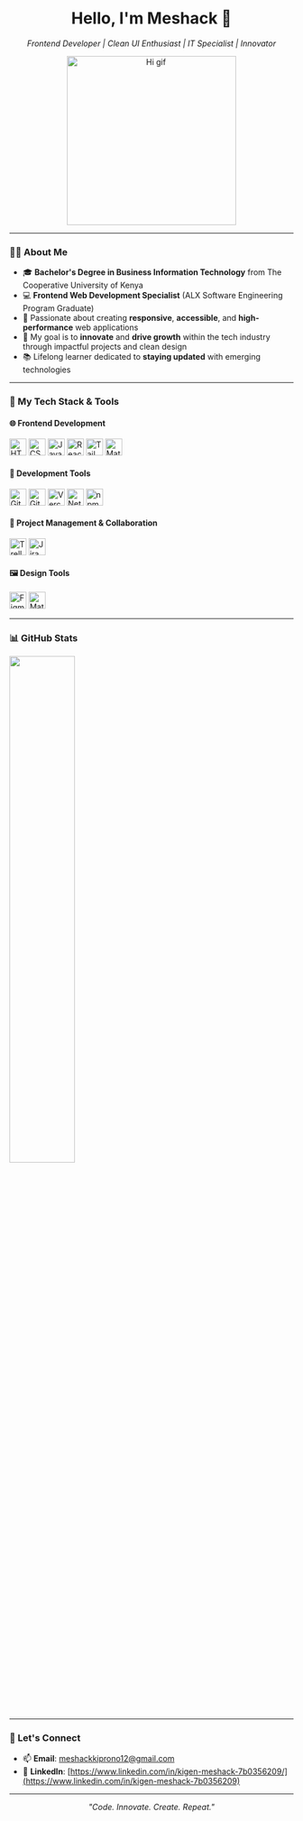 <h1 align="center">Hello, I'm Meshack 👋</h1>
<p align="center"><i>Frontend Developer | Clean UI Enthusiast | IT Specialist | Innovator</i></p>

<p align="center">
  <img src="https://giphy.com/gifs/justy-pj30mdklB3FaaoFoOv" width="300" alt="Hi gif" />
</p>

---

### 👨‍💻 About Me

- 🎓 **Bachelor's Degree in Business Information Technology** from The Cooperative University of Kenya
- 💻 **Frontend Web Development Specialist** (ALX Software Engineering Program Graduate)
- 🔧 Passionate about creating **responsive**, **accessible**, and **high-performance** web applications
- 🎯 My goal is to **innovate** and **drive growth** within the tech industry through impactful projects and clean design
- 📚 Lifelong learner dedicated to **staying updated** with emerging technologies

---

### 🧰 My Tech Stack & Tools

#### 🌐 **Frontend Development**

<p>
  <img src="https://cdn.jsdelivr.net/gh/devicons/devicon/icons/html5/html5-original.svg" width="30" title="HTML5"/>
  <img src="https://cdn.jsdelivr.net/gh/devicons/devicon/icons/css3/css3-original.svg" width="30" title="CSS3"/>
  <img src="https://cdn.jsdelivr.net/gh/devicons/devicon/icons/javascript/javascript-original.svg" width="30" title="JavaScript"/>
  <img src="https://cdn.jsdelivr.net/gh/devicons/devicon/icons/react/react-original.svg" width="30" title="React"/>
  <img src="https://cdn.jsdelivr.net/gh/devicons/devicon@latest/icons/tailwindcss/tailwindcss-original.svg" width="30" title="TailwindCss"/>
  <img src="https://cdn.jsdelivr.net/gh/devicons/devicon/icons/materialui/materialui-original.svg" width="30" title="Material UI"/>
</p>

#### 🔧 **Development Tools**

<p>
  <img src="https://cdn.jsdelivr.net/gh/devicons/devicon/icons/git/git-original.svg" width="30" title="Git"/>
  <img src="https://cdn.jsdelivr.net/gh/devicons/devicon/icons/github/github-original.svg" width="30" title="GitHub"/>
  <img src="https://vercel.com/favicon.ico" width="30" title="Vercel"/>
  <img src="https://www.netlify.com/favicon.ico" width="30" title="Netlify"/>
  <img src="https://cdn.jsdelivr.net/gh/devicons/devicon/icons/npm/npm-original-wordmark.svg" width="30" title="npm"/>
</p>

#### 💼 **Project Management & Collaboration**

<p>
  <img src="https://img.icons8.com/color/48/000000/trello.png" width="30" title="Trello"/>
  <img src="https://img.icons8.com/ios/452/jira.png" width="30" title="Jira"/>
</p>

#### 🖼️ **Design Tools**

<p>
  <img src="https://cdn.jsdelivr.net/gh/devicons/devicon/icons/figma/figma-original.svg" width="30" title="Figma"/>
  <img src="https://cdn.jsdelivr.net/gh/devicons/devicon/icons/materialui/materialui-original.svg" width="30" title="Material UI"/>
</p>

---

### 📊 GitHub Stats

<p align="left">
  <img src="https://github-readme-stats.vercel.app/api?username=shacky-me&show_icons=true&theme=github_dark" width="48%" />
</p>

---

### 🔗 Let's Connect

- 📫 **Email**: [meshackkiprono12@gmail.com](mailto:meshackkiprono12@gmail.com)
- 💼 **LinkedIn**: [https://www.linkedin.com/in/kigen-meshack-7b0356209/](https://www.linkedin.com/in/kigen-meshack-7b0356209)

---

<p align="center">
  <i>"Code. Innovate. Create. Repeat."</i>  
</p>
